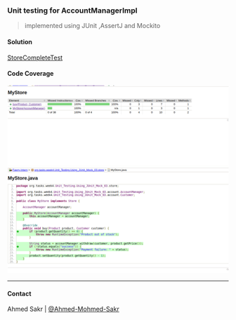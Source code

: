 ### Unit testing for AccountManagerImpl

> implemented using JUnit ,AssertJ and Mockito

#### Solution
[StoreCompleteTest](StoreCompleteTest.java)

#### Code Coverage

<img src="../imges/store-1.png"/>

<img src="../imges/store-2.png">

---
#### Contact
Ahmed Sakr | [@Ahmed-Mohmed-Sakr](https://github.com/Ahmed-Mohmed-Sakr)
